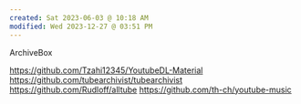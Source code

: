 ```yaml
---
created: Sat 2023-06-03 @ 10:18 AM
modified: Wed 2023-12-27 @ 03:51 PM
---
```

ArchiveBox

https://github.com/Tzahi12345/YoutubeDL-Material
https://github.com/tubearchivist/tubearchivist
https://github.com/Rudloff/alltube
https://github.com/th-ch/youtube-music
